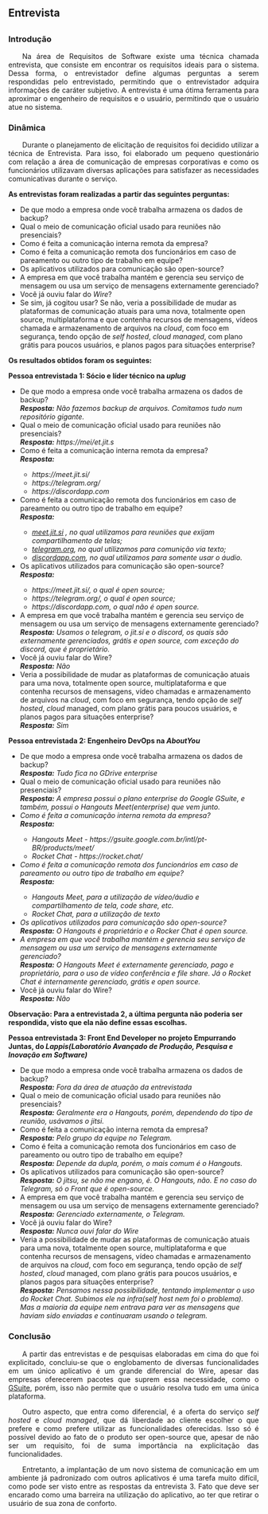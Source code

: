 <h2><strong>Entrevista</strong><h2>
<h3><strong>Introdução</strong></h3>
<p align="justify"> &emsp;&emsp;Na área de Requisitos de Software existe uma técnica chamada entrevista, que consiste em encontrar os requisitos ideais para o sistema. Dessa forma, o entrevistador define algumas perguntas a serem respondidas pelo entrevistado, permitindo que o entrevistador adquira informações de caráter subjetivo. A entrevista é uma ótima ferramenta para aproximar o engenheiro de requisitos e o usuário, permitindo que o usuário atue no sistema.</p>

<h3><strong>Dinâmica</strong></h3>
<p align="justify"> &emsp;&emsp;Durante o planejamento de elicitação de requisitos foi decidido utilizar a técnica de Entrevista. Para isso, foi elaborado um pequeno questionário com relação a área de comunicação de empresas corporativas e como os funcionários utilizavam diversas aplicações para satisfazer as necessidades comunicativas durante o serviço.</p>

<p> <b>As entrevistas foram realizadas a partir das seguintes perguntas:</b></p>
<ul>
    <li>De que modo a empresa onde você trabalha armazena os dados de backup?</li>
    <li>Qual o meio de comunicação oficial usado para reuniões não presenciais?</li>
    <li>Como é feita a comunicação interna remota da empresa?</li>
    <li>Como é feita a comunicação remota dos funcionários em caso de pareamento ou outro tipo de trabalho em equipe?</li>
    <li>Os aplicativos utilizados para comunicação são open-source?</li>
    <li>A empresa em que você trabalha mantém e gerencia seu serviço de mensagem ou usa um serviço de mensagens externamente gerenciado?</li>
    <li>Você já ouviu falar do <i>Wire</i>?</li>
    <li>Se sim, já cogitou usar? Se não, veria a possibilidade de mudar as plataformas de comunicação atuais para uma nova, totalmente open source, multiplataforma e que contenha recursos de mensagens, vídeos chamada e armazenamento de arquivos na <i>cloud</i>, com foco em segurança, tendo opção de <i>self hosted</i>, <i>cloud managed</i>, com plano grátis para poucos usuários, e planos pagos para situações enterprise?</li>
</ul>
<p><b> Os resultados obtidos foram os seguintes:</b></p>

<p><b>Pessoa entrevistada 1: Sócio e líder técnico na <i>uplug</i></b></p>
<ul>
    <li>De que modo a empresa onde você trabalha armazena os dados de backup?</li>
        <i><b>Resposta:</b> Não fazemos backup de arquivos. Comitamos tudo num repositório gigante.</i>
    <li>Qual o meio de comunicação oficial usado para reuniões não presenciais?</li>
        <i><b>Resposta:</b> https://mei/et.jit.s</i>
    <li>Como é feita a comunicação interna remota da empresa?</li>
        <i><b>Resposta:</b></i>
        <ul> 
        <i><li>https://meet.jit.si/</li></i>
        <i><li>https://telegram.org/</li></i>
        <i><li>https://discordapp.com</li></i>
        </ul>
    <li>Como é feita a comunicação remota dos funcionários em caso de pareamento ou outro tipo de trabalho em equipe?</li>
        <i><b>Resposta:</b></i>
        <ul> 
        <i><li><a href='https://meet.jit.si/'>meet.jit.si</a> , no qual utilizamos para reuniões que exijam compartilhamento de telas;</li></i>
        <i><li><a href='https://telegram.org/'>telegram.org</a>, no qual utilizamos para comunição via texto;</li></i>  
        <i><li><a href='https://discordapp.com'>discordapp.com</a>, no qual utilizamos para somente usar o áudio.</li></i>
        </ul>
    <li>Os aplicativos utilizados para comunicação são open-source?</li>
    <i><b>Resposta:</b></i>
    <ul>
        <i><li>https://meet.jit.si/, o qual é open source;</li></i>
        <i><li>https://telegram.org/, o qual é open source;</li></i>
        <i><li>https://discordapp.com, o qual não é open source.</li></i>
    </ul>
    <li>A empresa em que você trabalha mantém e gerencia seu serviço de mensagem ou usa um serviço de mensagens externamente gerenciado?</li>
    <i><b>Resposta:</b> Usamos o telegram, o jit.si e o discord, os quais são externamente gerenciados, grátis e open source, com exceção do discord, que é proprietário.</i>
    <li>Você já ouviu falar do Wire?</li>
    <i><b>Resposta:</b> Não</i>
    <li>Veria a possibilidade de mudar as plataformas de comunicação atuais para uma nova, totalmente open source, multiplataforma e que contenha recursos de mensagens, vídeo chamadas e armazenamento de arquivos na <i>cloud</i>, com foco em segurança, tendo opção de <i>self hosted</i>, <i>cloud</i> managed, com plano grátis para poucos usuários, e planos pagos para situações enterprise?</li>
    <i><b>Resposta:</b> Sim </i>
</ul>

<p><b>Pessoa entrevistada 2: Engenheiro DevOps na <i>AboutYou</i></b></p>
<ul>
    <li>De que modo a empresa onde você trabalha armazena os dados de backup?</li>
    <i><b>Resposta:</b> Tudo fica no GDrive enterprise</i>
    <li> Qual o meio de comunicação oficial usado para reuniões não presenciais?</li>
    <i><b>Resposta:</b> A empresa possui o plano enterprise do Google GSuite, e também, possui o Hangouts Meet(enterprise) que vem junto.
    <li>Como é feita a comunicação interna remota da empresa?</li>
    <i><b>Resposta:</b></i>
    <ul>
    <i><li>Hangouts Meet - https://gsuite.google.com.br/intl/pt-BR/products/meet/</li></i>
    <i><li>Rocket Chat - https://rocket.chat/</li></i>
    </ul>
    <li>Como é feita a comunicação remota dos funcionários em caso de pareamento ou outro tipo de trabalho em equipe?</li>
    <i><b>Resposta:</b></i>
    <ul>
    <i><li>Hangouts Meet, para a utilização de vídeo/áudio e compartilhamento de tela, code share, etc.</li></i>
    <i><li>Rocket Chat, para a utilização de texto</li></i>
    </ul>
    <li>Os aplicativos utilizados para comunicação são open-source?</li>
    <i><b>Resposta:</b> O Hangouts é proprietário e o Rocker Chat é open source.</i>
    <li>A empresa em que você trabalha mantém e gerencia seu serviço de mensagem ou usa um serviço de mensagens externamente gerenciado?</li>
    <i><b>Resposta:</b> O Hangouts Meet é externamente gerenciado, pago e proprietário, para o uso de vídeo conferência e <i>file share</i></i>. Já o Rocket Chat é internamente gerenciado, grátis e open source.</i>
    <li>Você já ouviu falar do Wire?</li>
    <i><b>Resposta:</b> Não</i>
    </ul>
    <b>Observação: Para a entrevistada 2, a última pergunta não poderia ser respondida, visto que ela não define essas escolhas.</b>

<p><b>Pessoa entrevistada 3: Front End Developer no projeto Empurrando Juntas, do <i>Lappis(Laboratório Avançado de Produção, Pesquisa e Inovação em Software)</i></b></p>
<ul>
    <li>De que modo a empresa onde você trabalha armazena os dados de backup?</li>
    <i><b>Resposta:</b> Fora da área de atuação da entrevistada</i>
    <li>Qual o meio de comunicação oficial usado para reuniões não presenciais?</li>
    <i><b>Resposta:</b> Geralmente era o Hangouts, porém, dependendo do tipo de reunião, usávamos o jitsi.</i>
    <li>Como é feita a comunicação interna remota da empresa?</li>
    <i><b>Resposta:</b> Pelo grupo da equipe no Telegram.</i>
    <li>Como é feita a comunicação remota dos funcionários em caso de pareamento ou outro tipo de trabalho em equipe?</li>
    <i><b>Resposta:</b> Depende da dupla, porém, o mais comum é o Hangouts.</i>
    <li>Os aplicativos utilizados para comunicação são open-source?</li>
    <i><b>Resposta:</b> O jitsu, se não me engano, é. O Hangouts, não. E no caso do Telegram, só o Front que é open-source.</i>
    <li>A empresa em que você trabalha mantém e gerencia seu serviço de mensagem ou usa um serviço de mensagens externamente gerenciado?</li>
    <i><b>Resposta:</b> Gerenciado externamente, o Telegram.</i>
    <li>Você já ouviu falar do Wire?</li>
    <i><b>Resposta:</b> Nunca ouvi falar do Wire</i>
    <li>Veria a possibilidade de mudar as plataformas de comunicação atuais para uma nova, totalmente open source, multiplataforma e que contenha recursos de mensagens, vídeo chamadas e armazenamento de arquivos na <i>cloud</i>, com foco em segurança, tendo opção de <i>self hosted</i>, <i>cloud</i> managed, com plano grátis para poucos usuários, e planos pagos para situações enterprise?</li>
    <i><b>Resposta:</b> Pensamos nessa possibilidade, tentando implementar o uso do Rocket Chat. Subimos ele na infra(self host nem foi o problema). Mas a maioria da equipe nem entrava para ver as mensagens que haviam sido enviadas e continuaram usando o telegram.</i>
</ul>

<h3><strong>Conclusão</strong></h3>
<p align="justify"> &emsp;&emsp;A partir das entrevistas e de pesquisas elaboradas em cima do que foi explicitado, concluiu-se que o englobamento de diversas funcionalidades em um único aplicativo é um grande diferencial do Wire, apesar das empresas oferecerem pacotes que suprem essa necessidade, como o <a href=https://gsuite.google.com.br/intl/pt-BR/>GSuite</a>, porém, isso não permite que o usuário resolva tudo em uma única plataforma.</p>
<p align="justify"> &emsp;&emsp;Outro aspecto, que entra como diferencial, é a oferta do serviço <i>self hosted</i> e <i>cloud managed</i>, que dá liberdade ao cliente escolher o que prefere e como prefere utilizar as funcionalidades oferecidas. Isso só é possível devido ao fato de o produto ser open-source que, apesar de não ser um requisito, foi de suma importância na explicitação das funcionalidades.</p>
<p align="justify"> &emsp;&emsp;Entretanto, a implantação de um novo sistema de comunicação em um ambiente já padronizado com outros aplicativos é uma tarefa muito difícil, como pode ser visto entre as respostas da entrevista 3. Fato que deve ser encarado como uma barreira na utilização do aplicativo, ao ter que retirar o usuário de sua zona de conforto.</p>






